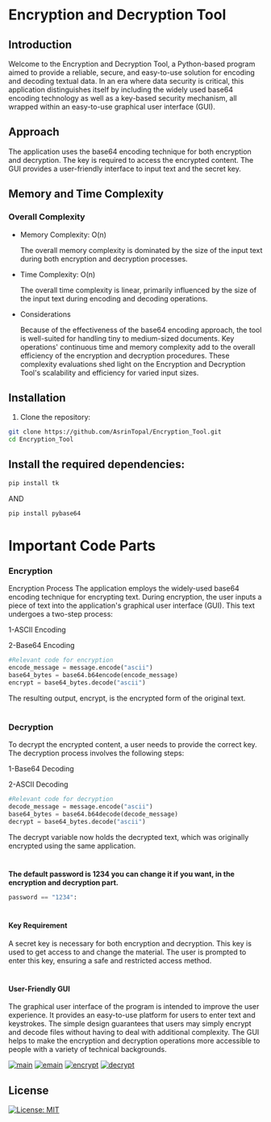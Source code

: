 # Encryption and Decryption Tool

## Introduction
Welcome to the Encryption and Decryption Tool, a Python-based program aimed to provide a reliable, secure, and easy-to-use solution for encoding and decoding textual data. In an era where data security is critical, this application distinguishes itself by including the widely used base64 encoding technology as well as a key-based security mechanism, all wrapped within an easy-to-use graphical user interface (GUI).

## Approach
The application uses the base64 encoding technique for both encryption and decryption. The key is required to access the encrypted content. The GUI provides a user-friendly interface to input text and the secret key.

## Memory and Time Complexity
### Overall Complexity
- Memory Complexity: O(n)

    The overall memory complexity is dominated by the size of the input text during both encryption and decryption processes.

- Time Complexity: O(n)

    The overall time complexity is linear, primarily influenced by the size of the input text during encoding and decoding operations.

- Considerations

    Because of the effectiveness of the base64 encoding approach, the tool is well-suited for handling tiny to medium-sized documents.
    Key operations' continuous time and memory complexity add to the overall efficiency of the encryption and decryption procedures.
    These complexity evaluations shed light on the Encryption and Decryption Tool's scalability and efficiency for varied input sizes.
## Installation
1. Clone the repository:   
```bash
git clone https://github.com/AsrinTopal/Encryption_Tool.git
cd Encryption_Tool
```
## Install the required dependencies:
```bash
pip install tk
```
AND 
```bash
pip install pybase64
```

# Important Code Parts

### Encryption

Encryption Process
The application employs the widely-used base64 encoding technique for encrypting text. During encryption, the user inputs a piece of text into the application's graphical user interface (GUI). This text undergoes a two-step process:

1-ASCII Encoding 

2-Base64 Encoding

```python
#Relevant code for encryption
encode_message = message.encode("ascii")
base64_bytes = base64.b64encode(encode_message)
encrypt = base64_bytes.decode("ascii")
```
The resulting output, encrypt, is the encrypted form of the original text.
#
### Decryption
To decrypt the encrypted content, a user needs to provide the correct key. The decryption process involves the following steps:

1-Base64 Decoding

2-ASCII Decoding
```python
#Relevant code for decryption
decode_message = message.encode("ascii")
base64_bytes = base64.b64decode(decode_message)
decrypt = base64_bytes.decode("ascii")
```

The decrypt variable now holds the decrypted text, which was originally encrypted using the same application.
#
**The default password is 1234 you can change it if you want, in the encryption and decryption part.** 
```python
password == "1234":
```
#
#### Key Requirement
A secret key is necessary for both encryption and decryption. This key is used to get access to and change the material. The user is prompted to enter this key, ensuring a safe and restricted access method.
#
#### User-Friendly GUI
The graphical user interface of the program is intended to improve the user experience. It provides an easy-to-use platform for users to enter text and keystrokes. The simple design guarantees that users may simply encrypt and decode files without having to deal with additional complexity. The GUI helps to make the encryption and decryption operations more accessible to people with a variety of technical backgrounds.

[![main](https://i.postimg.cc/Gm9t6Btj/image-2023-12-29-225723502.png)](https://postimg.cc/QFGjTdpB)
[![emain](https://i.postimg.cc/L8Tdkv2C/image-2023-12-29-225919064.png)](https://postimg.cc/LJn02tqL)
[![encrypt](https://i.postimg.cc/50ysCS2C/image-2023-12-29-225828434.png)](https://postimg.cc/WFRmRrrN)
[![decrypt](https://i.postimg.cc/9Xqvgccq/image-2023-12-29-225953769.png)](https://postimg.cc/7bwsf8Gx)

## License
[![License: MIT](https://img.shields.io/badge/License-MIT-yellow.svg)](https://opensource.org/licenses/MIT)
